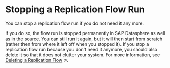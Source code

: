 <!-- loio9819e23a6d4e488681a8cd44f14366a7 -->

# Stopping a Replication Flow Run

You can stop a replication flow run if you do not need it any more.

If you do so, the flow run is stopped permanently in SAP Datasphere as well as in the source. You can still run it again, but it will then start from scratch \(rather then from where it left off when you stopped it\). If you stop a replication flow run because you don't need it anymore, you should also delete it so that it does not clutter your system. For more information, see [Deleting a Replication Flow](https://help.sap.com/viewer/24f836070a704022a40c15442163e5cf/internal/en-US/bdd81ec3fb144bdab7d3a7dc25947efe.html "You can delete a replication flow if you do not need it anymore and thus free up capacity.") :arrow_upper_right:.


